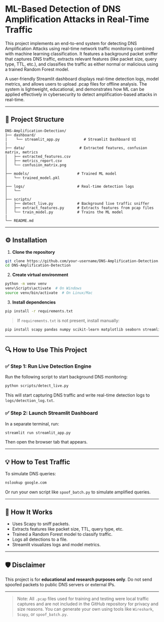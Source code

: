 # ML-Based Detection of DNS Amplification Attacks in Real-Time Traffic

This project implements an end-to-end system for detecting DNS Amplification Attacks using real-time network traffic monitoring combined with machine learning classification. It features a background packet sniffer that captures DNS traffic, extracts relevant features (like packet size, query type, TTL, etc.), and classifies the traffic as either normal or malicious using a trained Random Forest model.

A user-friendly Streamlit dashboard displays real-time detection logs, model metrics, and allows users to upload .pcap files for offline analysis. The system is lightweight, educational, and demonstrates how ML can be applied effectively in cybersecurity to detect amplification-based attacks in real-time.

---

## 📂 Project Structure

```
DNS-Amplification-Detection/
├── dashboard/
|    └── streamlit_app.py           # Streamlit Dashboard UI
|       
├── data/                         # Extracted features, confusion matrix, metrics
│   ├── extracted_features.csv
│   ├── metrics_report.csv
│   └── confusion_matrix.png
│
├── models/                      # Trained ML model
│   └── trained_model.pkl
│
├── logs/                        # Real-time detection logs
│   └── 
│
├── scripts/
│   ├── detect_live.py           # Background live traffic sniffer
│   ├── extract_features.py      # Extracts features from pcap files
│   └── train_model.py           # Trains the ML model  
|                  
└── README.md
```

---

## ⚙️ Installation

1. **Clone the repository**
```bash
git clone https://github.com/your-username/DNS-Amplification-Detection.git
cd DNS-Amplification-Detection
```

2. **Create virtual environment**
```bash
python -m venv venv
venv\Scripts\activate  # On Windows
source venv/bin/activate  # On Linux/Mac
```

3. **Install dependencies**
```bash
pip install -r requirements.txt
```
> If `requirements.txt` is not present, install manually:
```bash
pip install scapy pandas numpy scikit-learn matplotlib seaborn streamlit joblib
```

---

## 🔍 How to Use This Project

### ✅ Step 1: Run Live Detection Engine
Run the following script to start background DNS monitoring:
```bash
python scripts/detect_live.py
```

This will start capturing DNS traffic and write real-time detection logs to `logs/detection_log.txt`.

### ✅ Step 2: Launch Streamlit Dashboard
In a separate terminal, run:
```bash
streamlit run streamlit_app.py
```
Then open the browser tab that appears.

---

## 💡 How to Test Traffic

To simulate DNS queries:
```bash
nslookup google.com
```
Or run your own script like `spoof_batch.py` to simulate amplified queries.

---

## 🧠 How It Works
- Uses Scapy to sniff packets.
- Extracts features like packet size, TTL, query type, etc.
- Trained a Random Forest model to classify traffic.
- Logs all detections to a file.
- Streamlit visualizes logs and model metrics.


---


## 🛡️ Disclaimer
This project is for **educational and research purposes only**. Do not send spoofed packets to public DNS servers or external IPs.

---
> Note: All `.pcap` files used for training and testing were local traffic captures and are not included in the GitHub repository for privacy and size reasons. You can generate your own using tools like `Wireshark`, `Scapy`, or `spoof_batch.py`.
